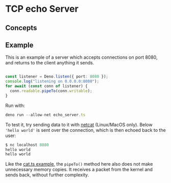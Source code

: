# TCP echo Server

## Concepts


## Example

This is an example of a server which accepts connections on port 8080, and
returns to the client anything it sends.



```typescript

const listener = Deno.listen({ port: 8080 });
console.log("listening on 0.0.0.0:8080");
for await (const conn of listener) {
  conn.readable.pipeTo(conn.writable);
}
```
Run with:



```typescript
deno run --allow-net echo_server.ts
```
To test it, try sending data to it with
[netcat](https://en.wikipedia.org/wiki/Netcat) (Linux/MacOS only). Below
`'hello world'` is sent over the connection, which is then echoed back to the
user:



```typescript
$ nc localhost 8080
hello world
hello world
```
Like the [cat.ts example](https://deno.land/./unix_cat), the `pipeTo()` method here also does
not make unnecessary memory copies. It receives a packet from the kernel and
sends back, without further complexity.





